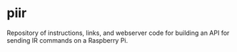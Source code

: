 # piir

Repository of instructions, links, and webserver code for building an API for
sending IR commands on a Raspberry Pi.
